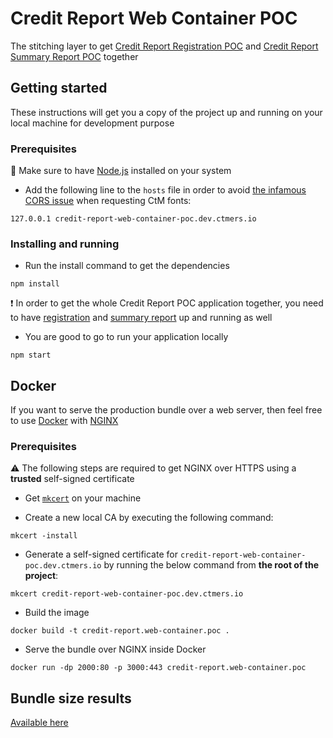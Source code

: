 # Credit Report Web Container POC

The stitching layer to get [Credit Report Registration POC](https://github.com/MikhailMamayeu/credit-report.registration.poc) and [Credit Report Summary Report POC](https://github.com/MikhailMamayeu/credit-report.summary-report.poc) together

## Getting started

These instructions will get you a copy of the project up and running on your local machine for development purpose

### Prerequisites

:loudspeaker: Make sure to have [Node.js](https://nodejs.org/en/) installed on your system

- Add the following line to the `hosts` file in order to avoid [the infamous CORS issue](https://comparethemarket.atlassian.net/wiki/spaces/MEER/pages/1907130737) when requesting CtM fonts:

```
127.0.0.1 credit-report-web-container-poc.dev.ctmers.io
```

### Installing and running

- Run the install command to get the dependencies

```
npm install
```

:heavy_exclamation_mark: In order to get the whole Credit Report POC application together, you need to have [registration](https://github.com/MikhailMamayeu/credit-report.registration.poc) and [summary report](https://github.com/MikhailMamayeu/credit-report.summary-report.poc) up and running as well

- You are good to go to run your application locally

```
npm start
```

## Docker

If you want to serve the production bundle over a web server, then feel free to use [Docker](https://www.docker.com/) with [NGINX](https://nginx.org/)

### Prerequisites

:warning: The following steps are required to get NGINX over HTTPS using a **trusted** self-signed certificate

- Get [`mkcert`](https://github.com/FiloSottile/mkcert) on your machine

- Create a new local CA by executing the following command:

```
mkcert -install
```

- Generate a self-signed certificate for `credit-report-web-container-poc.dev.ctmers.io` by running the below command from **the root of the project**:

```
mkcert credit-report-web-container-poc.dev.ctmers.io
```

- Build the image

```
docker build -t credit-report.web-container.poc .
```

- Serve the bundle over NGINX inside Docker

```
docker run -dp 2000:80 -p 3000:443 credit-report.web-container.poc
```

## Bundle size results

[Available here](https://ja2r7.app.goo.gl/E1jqHthi9oy256Wo8)

